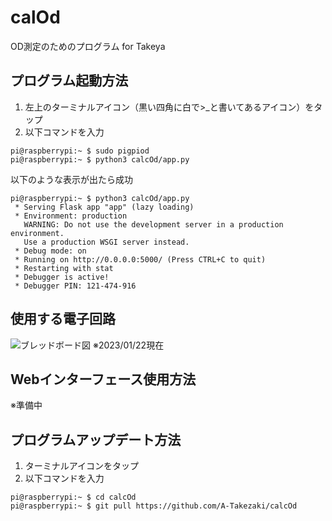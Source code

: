 # calOd
OD測定のためのプログラム for Takeya

## プログラム起動方法
1. 左上のターミナルアイコン（黒い四角に白で>_と書いてあるアイコン）をタップ
2. 以下コマンドを入力
```
pi@raspberrypi:~ $ sudo pigpiod
pi@raspberrypi:~ $ python3 calcOd/app.py
```
以下のような表示が出たら成功
```
pi@raspberrypi:~ $ python3 calcOd/app.py
 * Serving Flask app "app" (lazy loading)
 * Environment: production
   WARNING: Do not use the development server in a production environment.
   Use a production WSGI server instead.
 * Debug mode: on
 * Running on http://0.0.0.0:5000/ (Press CTRL+C to quit)
 * Restarting with stat
 * Debugger is active!
 * Debugger PIN: 121-474-916
```
## 使用する電子回路
![ブレッドボード図](https://user-images.githubusercontent.com/75236064/213898889-d842e9e0-d016-4ed8-ab57-02895ca8b358.png)
※2023/01/22現在


## Webインターフェース使用方法
※準備中

## プログラムアップデート方法
1. ターミナルアイコンをタップ
2. 以下コマンドを入力
```
pi@raspberrypi:~ $ cd calcOd
pi@raspberrypi:~ $ git pull https://github.com/A-Takezaki/calcOd
```
